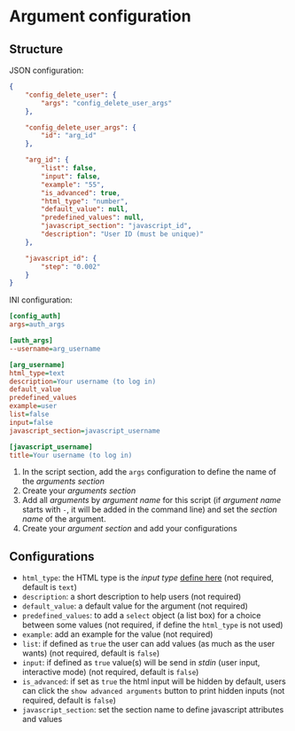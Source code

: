 # Argument configuration

## Structure

JSON configuration:
```json
{
    "config_delete_user": {
        "args": "config_delete_user_args"
    },

    "config_delete_user_args": {
        "id": "arg_id"
    },

    "arg_id": {
        "list": false,
        "input": false,
        "example": "55",
        "is_advanced": true,
        "html_type": "number",
        "default_value": null,
        "predefined_values": null,
        "javascript_section": "javascript_id",
        "description": "User ID (must be unique)"
    },

    "javascript_id": {
        "step": "0.002"
    }
}
```

INI configuration:
```ini
[config_auth]
args=auth_args                                                                                 # The arguments are defined in section named "auth_args"

[auth_args]
--username=arg_username                                                                        # Add a configuration section ("arg_username") for the argument named "--username"

[arg_username]
html_type=text                                                                                 # Define the HTML input type for this argument
description=Your username (to log in)                                                          # Short description to help users
default_value                                                                                  # Add default value
predefined_values                                                                              # To build a list box (<select> in HTML) with a list of values
example=user                                                                                   # Add example (placeholder in HTML)
list=false                                                                                     # Only one username, if true the user can add usernames (as much as the user wants)
input=false                                                                                    # To send the argument in STDIN (interactive mode)
javascript_section=javascript_username                                                         # Define the Javascript section

[javascript_username]
title=Your username (to log in)                                                                # Add a title on the input (javascript attribute is "title")
```

1. In the script section, add the `args` configuration to define the name of the *arguments section*
2. Create your *arguments section*
3. Add all *arguments* by *argument name* for this script (if *argument name* starts with `-`, it will be added in the command line) and set the *section name* of the argument.
4. Create your *argument section* and add your configurations

## Configurations

 - `html_type`: the HTML type is the *input type* [define here](https://www.w3schools.com/html/html_form_input_types.asp) (not required, default is `text`)
 - `description`: a short description to help users (not required)
 - `default_value`: a default value for the argument (not required)
 - `predefined_values`: to add a `select` object (a list box) for a choice between some values (not required, if define the `html_type` is not used)
 - `example`: add an example for the value (not required)
 - `list`: if defined as `true` the user can add values (as much as the user wants) (not required, default is `false`)
 - `input`: if defined as `true` value(s) will be send in *stdin* (user input, interactive mode) (not required, default is `false`)
 - `is_advanced`: if set as `true` the html input will be hidden by default, users can click the `show advanced arguments` button to print hidden inputs (not required, default is `false`)
 - `javascript_section`: set the section name to define javascript attributes and values
